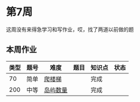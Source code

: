 # 第7周
这周没有来得急学习和写作业，哎，找了两道以前做的题
## 本周作业
|类型|题号|难度|题目|知识点|状态|
|---|---|---|---|---|---|
|70|简单|[爬楼梯](../Week_01/climbStairs)||完成|
|200|中等|[岛屿数量](../Week_02/numberOfIslands)||完成|
